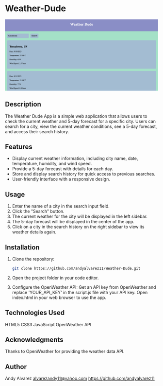 # Weather-Dude

![Weather Dashboard Screenshot](Weather-Dude.png)

## Description

The Weather Dude App is a simple web application that allows users to check the current weather and 5-day forecast for a specific city. Users can search for a city, view the current weather conditions, see a 5-day forecast, and access their search history.

## Features

- Display current weather information, including city name, date, temperature, humidity, and wind speed.
- Provide a 5-day forecast with details for each day.
- Store and display search history for quick access to previous searches.
- User-friendly interface with a responsive design.

## Usage

1. Enter the name of a city in the search input field.
2. Click the "Search" button.
3. The current weather for the city will be displayed in the left sidebar.
4. The 5-day forecast will be displayed in the center of the app.
5. Click on a city in the search history on the right sidebar to view its weather details again.

## Installation

1. Clone the repository:

   ```bash
   git clone https://github.com/andyalvarez11/Weather-Dude.git

2. Open the project folder in your code editor.

3. Configure the OpenWeather API:
    Get an API key from OpenWeather and replace 'YOUR_API_KEY' in the script.js file with your API key.
    Open index.html in your web browser to use the app.

## Technologies Used

HTML5
CSS3
JavaScript
OpenWeather API

## Acknowledgments
Thanks to OpenWeather for providing the weather data API.

## Author
Andy Alvarez
alvarezandy11@yahoo.com
https://github.com/andyalvarez11